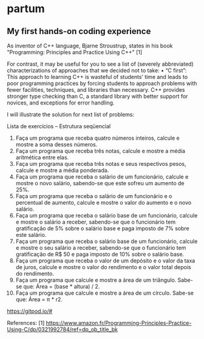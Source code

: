 # partum
## My first hands-on coding experience

As inventor of C++ language, Bjarne Stroustrup, states in his book "Programming: Principles and Practice Using C++" [1]

For contrast, it may be useful for you to see a list of (severely abbreviated) characterizations of approaches that we decided not to take:
• “C first”: This approach to learning C++ is wasteful of students’ time and leads to poor programming practices by forcing students to approach problems with fewer facilities, techniques, and libraries than necessary. C++ provides stronger type checking than C, a standard library with better support for novices, and exceptions for error handling.

I will illustrate the solution for next list of problems:

Lista de exercícios – Estrutura seqüencial
1. Faça um programa que receba quatro números inteiros, calcule e mostre a soma desses
números.
2. Faça um programa que receba três notas, calcule e mostre a média aritmética entre elas.
3. Faça um programa que receba três notas e seus respectivos pesos, calcule e mostre a média
ponderada.
4. Faça um programa que receba o salário de um funcionário, calcule e mostre o novo salário,
sabendo-se que este sofreu um aumento de 25%.
5. Faça um programa que receba o salário de um funcionário e o percentual de aumento, calcule e
mostre o valor do aumento e o novo salário.
6. Faça um programa que receba o salário base de um funcionário, calcule e mostre o salário a
receber, sabendo-se que o funcionário tem gratificação de 5% sobre o salário base e paga
imposto de 7% sobre este salário.
7. Faça um programa que receba o salário base de um funcionário, calcule e mostre o seu salário a
receber, sabendo-se que o funcionário tem gratificação de R$ 50 e paga imposto de 10% sobre o
salário base.
8. Faça um programa que receba o valor de um depósito e o valor da taxa de juros, calcule e
mostre o valor do rendimento e o valor total depois do rendimento.
9. Faça um programa que calcule e mostre a área de um triângulo. Sabe-se que: Área = (base *
altura) / 2.
10. Faça um programa que calcule e mostre a área de um círculo. Sabe-se que: Área = π * r2.


https://gitpod.io/#


References:
[1] https://www.amazon.fr/Programming-Principles-Practice-Using-C/dp/0321992784/ref=dp_ob_title_bk
